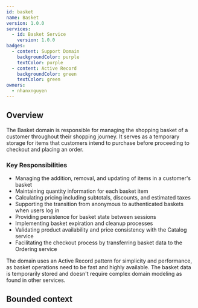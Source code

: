 ```yaml
---
id: basket
name: Basket
version: 1.0.0
services:
  - id: Basket Service
    version: 1.0.0
badges:
  - content: Support Domain
    backgroundColor: purple
    textColor: purple
  - content: Active Record
    backgroundColor: green
    textColor: green
owners:
  - nhanxnguyen
---
```


## Overview

The Basket domain is responsible for managing the shopping basket of a customer throughout their shopping journey. It serves as a temporary storage for items that customers intend to purchase before proceeding to checkout and placing an order.

<Tiles >
    <Tile icon="UserGroupIcon" href="/docs/users/nhanxnguyen" title="Contact the author" description="Any questions? Feel free to contact the owners" />
    <Tile icon="RectangleGroupIcon" href={`/visualiser/domains/${frontmatter.id}/${frontmatter.version}`} title={`${frontmatter.services.length} services are in this domain`} description="This service sends messages to downstream consumers" />
</Tiles>

### Key Responsibilities

- Managing the addition, removal, and updating of items in a customer's basket
- Maintaining quantity information for each basket item
- Calculating pricing including subtotals, discounts, and estimated taxes
- Supporting the transition from anonymous to authenticated baskets when users log in
- Providing persistence for basket state between sessions
- Implementing basket expiration and cleanup processes
- Validating product availability and price consistency with the Catalog service
- Facilitating the checkout process by transferring basket data to the Ordering service

The domain uses an Active Record pattern for simplicity and performance, as basket operations need to be fast and highly available. The basket data is temporarily stored and doesn't require complex domain modeling as found in other services.

## Bounded context

<NodeGraph />

<MessageTable format="all" limit={4} />
